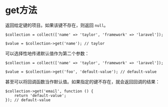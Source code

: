 # get方法


返回给定键的项目。如果该键不存在，则返回 `null`。

```
$collection = collect(['name' => 'taylor', 'framework' => 'laravel']);

$value = $collection->get('name'); // taylor
```

可以选择性地传递默认值作为第二个参数：

```
$collection = collect(['name' => 'taylor', 'framework' => 'laravel']);

$value = $collection->get('foo', 'default-value'); // default-value
```

甚至可以将回调函数当作默认值。如果指定的键不存在，就会返回回调的结果：

```
$collection->get('email', function () {
    return 'default-value';
}); // default-value
```